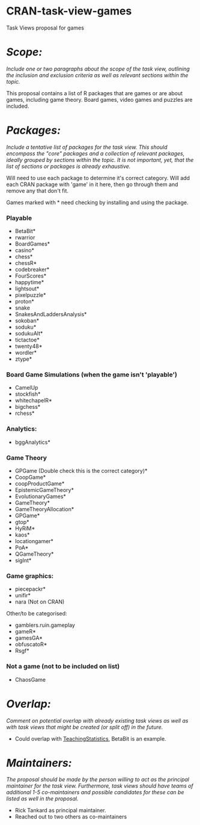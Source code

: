 # CRAN-task-view-games
Task Views proposal for games

# _Scope:_ 
*Include one or two paragraphs about the scope of the task view, outlining the inclusion and exclusion criteria
  as well as relevant sections within the topic.*
  
This proposal contains a list of R packages that are games or are about games, including game theory.
Board games, video games and puzzles are included.
  
# _Packages:_ 
*Include a _tentative list_ of packages for the task view. This should encompass the "core" packages
  and a collection of relevant packages, ideally grouped by sections within the topic. It is not important, yet,
  that the list of sections or packages is already exhaustive.*
  
Will need to use each package to determine it's correct category.
Will add each CRAN package with 'game' in it here, then go through them and remove any that don't fit. 

Games marked with \* need checking by installing and using the package.

### Playable
- BetaBit\*
- rwarrior 
- BoardGames\*
- casino\*
- chess\*
- chessR\*
- codebreaker\*
- FourScores\*
- happytime\*
- lightsout\*
- pixelpuzzle\*
- proton\*
- snake
- SnakesAndLaddersAnalysis\*
- sokoban\*
- soduku\*
- sodukuAlt\*
- tictactoe\*
- twenty48\*
- wordler\*
- ztype\*


### Board Game Simulations (when the game isn't 'playable')
- CamelUp
- stockfish\*
- whitechapelR\*
- bigchess\*
- rchess\*

### Analytics: 
- bggAnalytics\*

### Game Theory
- GPGame (Double check this is the correct category)\*
- CoopGame\*
- coopProductGame\*
- EpistemicGameTheory\*
- EvolutionaryGames\*
- GameTheory\*
- GameTheoryAllocation\*
- GPGame\*
- gtop\*
- HyRiM\*
- kaos\*
- locationgamer\*
- PoA\*
- QGameTheory\*
- sigInt\*

### Game graphics:
- piecepackr\*
- unifir\*
- nara (Not on CRAN)


Other/to be categorised:
- gamblers.ruin.gameplay
- gameR\*
- gamesGA\*
- obfuscatoR\*
- Rsgf\*

### Not a game (not to be included on list)
- ChaosGame

  
# _Overlap:_
*Comment on potential overlap with already existing task views as well as with task views that might be
  created (or split off) in the future.*

- Could overlap with [TeachingStatistics](https://cran.r-project.org/web/views/TeachingStatistics.html), BetaBit is an example.
  
# _Maintainers:_
*The proposal should be made by the person willing to act as the principal maintainer for the task view.
  Furthermore, task views should have teams of additional 1-5 co-maintainers and possible candidates for these can be listed
  as well in the proposal.*
  
- Rick Tankard as principal maintainer. 
- Reached out to two others as co-maintainers
  
  

